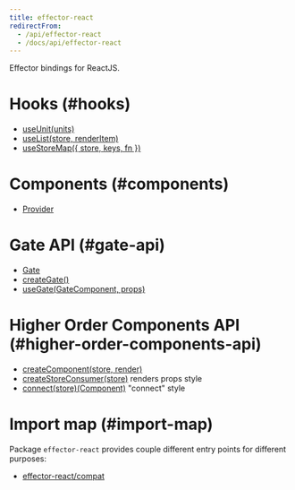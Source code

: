 ```yaml
---
title: effector-react
redirectFrom:
  - /api/effector-react
  - /docs/api/effector-react
---
```


Effector bindings for ReactJS.

# Hooks (#hooks)

- [useUnit(units)](/en/api/effector-react/useUnit)
- [useList(store, renderItem)](/en/api/effector-react/useList)
- [useStoreMap({ store, keys, fn })](/en/api/effector-react/useStoreMap)

# Components (#components)

- [Provider](/en/api/effector-react/Provider)

# Gate API (#gate-api)

- [Gate](/en/api/effector-react/Gate)
- [createGate()](/en/api/effector-react/createGate)
- [useGate(GateComponent, props)](/en/api/effector-react/useGate)

# Higher Order Components API (#higher-order-components-api)

- [createComponent(store, render)](/en/api/effector-react/createComponent)
- [createStoreConsumer(store)](/en/api/effector-react/createStoreConsumer) renders props style
- [connect(store)(Component)](/en/api/effector-react/connect) "connect" style

# Import map (#import-map)

Package `effector-react` provides couple different entry points for different purposes:

- [effector-react/compat](/en/api/effector-react/module/сompat)
